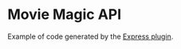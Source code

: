 # Movie Magic API

Example of code generated by the
[Express plugin](https://code-shaper.dev/docs/reference/express-plugin).
